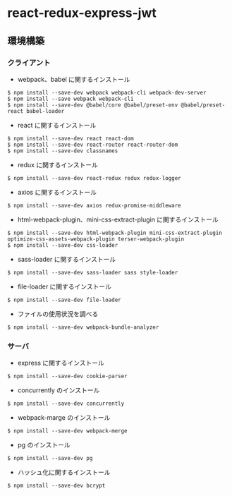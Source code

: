 # react-redux-express-jwt

## 環境構築

### クライアント

- webpack、babel に関するインストール

```
$ npm install --save-dev webpack webpack-cli webpack-dev-server
$ npm install --save webpack webpack-cli
$ npm install --save-dev @babel/core @babel/preset-env @babel/preset-react babel-loader
```

- react に関するインストール

```
$ npm install --save-dev react react-dom
$ npm install --save-dev react-router react-router-dom
$ npm install --save-dev classnames
```

- redux に関するインストール

```
$ npm install --save-dev react-redux redux redux-logger
```

- axios に関するインストール

```
$ npm install --save-dev axios redux-promise-middleware
```

- html-webpack-plugin、mini-css-extract-plugin に関するインストール

```
$ npm install --save-dev html-webpack-plugin mini-css-extract-plugin optimize-css-assets-webpack-plugin terser-webpack-plugin
$ npm install --save-dev css-loader
```

- sass-loader に関するインストール

```
$ npm install --save-dev sass-loader sass style-loader
```

- file-loader に関するインストール

```
$ npm install --save-dev file-loader
```

- ファイルの使用状況を調べる

```
$ npm install --save-dev webpack-bundle-analyzer
```

### サーバ

- express に関するインストール

```
$ npm install --save-dev cookie-parser
```

- concurrently のインストール

```
$ npm install --save-dev concurrently
```

- webpack-marge のインストール

```
$ npm install --save-dev webpack-merge
```

- pg のインストール

```
$ npm install --save-dev pg
```

- ハッシュ化に関するインストール

```
$ npm install --save-dev bcrypt
```
